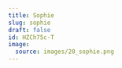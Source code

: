```yaml
---
title: Sophie
slug: sophie
draft: false
id: HZCh75c-T
image:
  source: images/20_sophie.png
---
```


